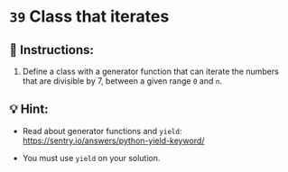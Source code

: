 # `39` Class that iterates

## 📝 Instructions:

1. Define a class with a generator function that can iterate the numbers that are divisible by 7, between a given range `0` and `n`.

## 💡 Hint:

+ Read about generator functions and `yield`: https://sentry.io/answers/python-yield-keyword/

+ You must use `yield` on your solution.
